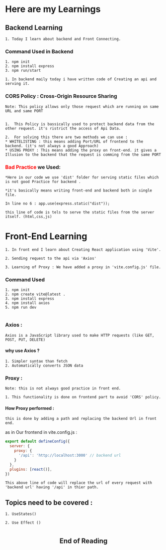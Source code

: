# Here are my Learnings 

## Backend Learning 

```
1. Today I learn about backend and Front Connecting.
```
### Command Used in Backend
```
1. npm init
2. npm install express 
3. npm run/start 
```
```
1. In backend maily today i have written code of Creating an api and serving it. 
```


### <strong>CORS Policy</strong> : Cross-Origin Resource Sharing
```
Note: This policy allows only those request which are running on same URL and same PORT
```
```

1.  This Policy is bassically used to protect backend data from the other request. it's ristrict the access of Api Data.
```
```
2.  For solving this there are two methods we can use :
* WHITELISTING : this means adding Port/URL of frontend to the backend. (it's not always a good Approach)
* USING PROXY : This means adding the proxy on front-end. it gives a Illusion to the backend that the request is comming from the same PORT
```

### <span style="color:red">Bad Practice</span> we Used:
``` 
*Here in our code we use 'dist' folder for serving static files which is not good Practice for backend . 
```
```
*it's basically means writing front-end and backend both in single file.
```
```
In line no 6 : app.use(express.static("dist"));

this line of code is tels to serve the static files from the server itself. (html,css,js)
```
#
#
# Front-End Learning

```
1. In front end I learn about Creating React application using 'Vite'.

2. Sending request to the api via 'Axios'

3. Learning of Proxy : We have added a proxy in 'vite.config.js' file. 
```
### Command Used

```
1. npm init
2. npm create vite@latest . 
3. npm install express
4. npm install axios 
5. npm run dev
```
#
### <strong>Axios :</strong>
```
Axios is a JavaScript library used to make HTTP requests (like GET, POST, PUT, DELETE) 
```
#### why use Axios ?
```
1. Simpler syntax than fetch
2. Automatically converts JSON data
```

### Proxy :
```
Note: this is not always good practice in front end.
```
```
1. This functionality is done on frontend part to avoid 'CORS' policy.

```
#### How Proxy performed : 
``` 
this is done by adding a path and replacing the backend Url in front end.
```
as in Our frontend in vite.config.js :

```javascript
export default defineConfig({
  server: {
    proxy: {
      '/api': 'http://localhost:3000' // backend url
    }
  },
  plugins: [react()],
})
```
```
This above line of code will replace the url of every request with 'backend url' having '/api' in thier path.
```

## Topics need to be covered :
``` 
1. UseStates()

2. Use Effect ()
```
#
<h2 style="text-align:center">End of Reading </h2>